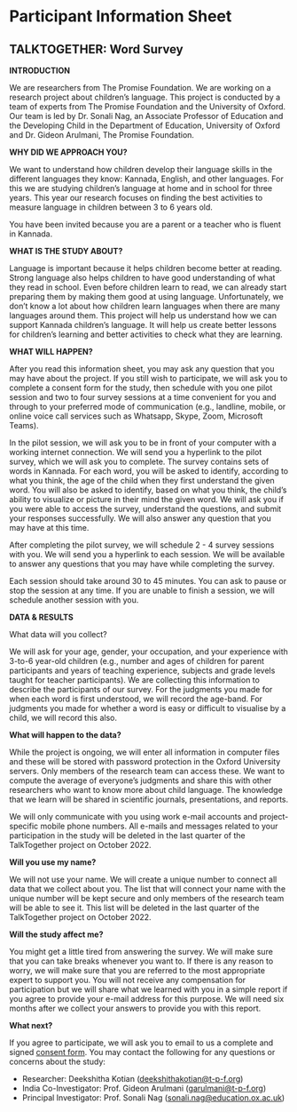 # Participant Information Sheet
## TALKTOGETHER: Word Survey 

**INTRODUCTION**

We are researchers from The Promise Foundation. We are working on a research project about children’s language. This project is conducted by a team of experts from The Promise Foundation and the University of Oxford.  Our team is led by Dr. Sonali Nag, an Associate Professor of Education and the Developing Child in the Department of Education, University of Oxford and Dr. Gideon Arulmani, The Promise Foundation.

**WHY DID WE APPROACH YOU?** 

We want to understand how children develop their language skills in the different languages they know: Kannada, English, and other languages. For this we are studying children’s language at home and in school for three years. This year our research focuses on finding the best activities to measure language in children between 3 to 6 years old. 

You have been invited because you are a parent or a teacher who is fluent in Kannada.

**WHAT IS THE STUDY ABOUT?**

Language is important because it helps children become better at reading. Strong language also helps children to have good understanding of what they read in school. Even before children learn to read, we can already start preparing them by making them good at using language. Unfortunately, we don’t know a lot about how children learn languages when there are many languages around them. This project will help us understand how we can support Kannada children’s language. It will help us create better lessons for children’s learning and better activities to check what they are learning. 

**WHAT WILL HAPPEN?** 

After you read this information sheet, you may ask any question that you may have about the project. If you still wish to participate, we will ask you to complete a consent form for the study, then schedule with you one pilot session and two to four survey sessions at a time convenient for you and through to your preferred mode of communication (e.g., landline, mobile, or online voice call services such as Whatsapp, Skype, Zoom, Microsoft Teams). 

In the pilot session, we will ask you to be in front of your computer with a working internet connection. We will send you a hyperlink to the pilot survey, which we will ask you to complete. The survey contains sets of words in Kannada. For each word, you will be asked to identify, according to what you think, the age of the child when they first understand the given word.  You will also be asked to identify, based on what you think, the child’s ability to visualize or picture in their mind the given word. We will ask you if you were able to access the survey, understand the questions, and submit your responses successfully. We will also answer any question that you may have at this time. 

After completing the pilot survey, we will schedule 2 - 4 survey sessions with you. We will send you a hyperlink to each session. We will be available to answer any questions that you may have while completing the survey. 

Each session should take around 30 to 45 minutes. You can ask to pause or stop the session at any time. If you are unable to finish a session, we will schedule another session with you.  


**DATA & RESULTS** 

What data will you collect? 

We will ask for your age, gender, your occupation, and your experience with 3-to-6 year-old children (e.g., number and ages of children for parent participants and years of teaching experience, subjects and grade levels taught for teacher participants). We are collecting this information to describe the participants of our survey. For the judgments you made for when each word is first understood, we will record the age-band. For judgments you made for whether a word is easy or difficult to visualise by a child, we will record this also.  


**What will happen to the data?** 

While the project is ongoing, we will enter all information in computer files and these will be stored with password protection in the Oxford University servers. Only members of the research team can access these. We want to compute the average of everyone’s judgments and share this with other researchers who want to know more about child language. The knowledge that we learn will be shared in scientific journals, presentations, and reports.  

We will only communicate with you using work e-mail accounts and project-specific mobile phone numbers. All e-mails and messages related to your participation in the study will be deleted in the last quarter of the TalkTogether project on October 2022.



**Will you use my name?** 

We will not use your name. We will create a unique number to connect all data that we collect about you. The list that will connect your name with the unique number will be kept secure and only members of the research team will be able to see it. This list will be deleted in the last quarter of the TalkTogether project on October 2022. 


**Will the study affect me?** 

You might get a little tired from answering the survey. We will make sure that you can take breaks whenever you want to. If there is any reason to worry, we will make sure that you are referred to the most appropriate expert to support you. You will not receive any compensation for participation but we will share what we learned with you in a simple report if you agree to provide your e-mail address for this purpose. We will need six months after we collect your answers to provide you with this report. 


**What next?** 

If you agree to participate, we will ask you to email to us a complete and signed [consent form](https://github.com/talktogproject/wordsurvey/raw/gh-pages/ConsentForm.doc). You may contact the following for any questions or concerns about the study:

* Researcher: Deekshitha Kotian (deekshithakotian@t-p-f.org)
* India Co-Investigator: Prof. Gideon Arulmani (garulmani@t-p-f.org)
* Principal Investigator: Prof. Sonali Nag (sonali.nag@education.ox.ac.uk)

